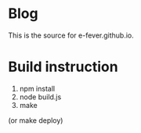 # Blog

This is the source for e-fever.github.io.

# Build instruction

1. npm install
2. node build.js
3. make

(or make deploy)
